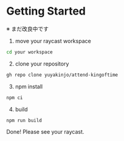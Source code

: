 # Getting Started

※ まだ改良中です

1. move your raycast workspace

```sh
cd your workspace
```

2. clone your repository

```sh
gh repo clone yuyakinjo/attend-kingoftime
```

3. npm install

```sh
npm ci
```

4. build

```sh
npm run build
```

Done!
Please see your raycast.
